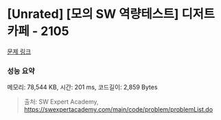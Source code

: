 # [Unrated] [모의 SW 역량테스트] 디저트 카페 - 2105 

[문제 링크](https://swexpertacademy.com/main/code/problem/problemDetail.do?contestProbId=AV5VwAr6APYDFAWu) 

### 성능 요약

메모리: 78,544 KB, 시간: 201 ms, 코드길이: 2,859 Bytes



> 출처: SW Expert Academy, https://swexpertacademy.com/main/code/problem/problemList.do